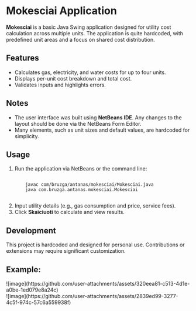<h1>Mokesciai Application</h1>

<p>
  <strong>Mokesciai</strong> is a basic Java Swing application designed for utility cost calculation across multiple units. 
  The application is quite hardcoded, with predefined unit areas and a focus on shared cost distribution.
</p>

<h2>Features</h2>
<ul>
  <li>Calculates gas, electricity, and water costs for up to four units.</li>
  <li>Displays per-unit cost breakdown and total cost.</li>
  <li>Validates inputs and highlights errors.</li>
</ul>

<h2>Notes</h2>
<ul>
  <li>The user interface was built using <strong>NetBeans IDE</strong>. Any changes to the layout should be done via the NetBeans Form Editor.</li>
  <li>Many elements, such as unit sizes and default values, are hardcoded for simplicity.</li>
</ul>

<h2>Usage</h2>
<ol>
  <li>Run the application via NetBeans or the command line:</li>
  <pre><code>
    javac com/bruzga/antanas/mokesciai/Mokesciai.java
    java com.bruzga.antanas.mokesciai.Mokesciai
  </code></pre>
  <li>Input utility details (e.g., gas consumption and price, service fees).</li>
  <li>Click <strong>Skaiciuoti</strong> to calculate and view results.</li>
</ol>

<h2>Development</h2>
<p>
  This project is hardcoded and designed for personal use. Contributions or extensions may require significant customization.
</p>

<h2>Example:</h2>
![image](https://github.com/user-attachments/assets/320eea81-c513-4d1e-a0be-1ed079e8a24c)
<br>
![image](https://github.com/user-attachments/assets/2839ed99-3277-4c5f-974c-57c6a559938f)
